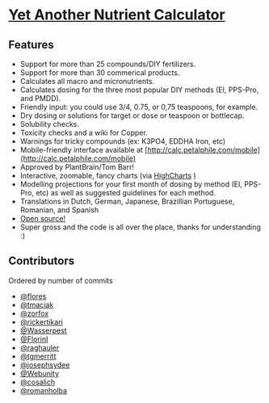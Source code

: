 # [Yet Another Nutrient Calculator](http://rota.la)

## Features

* Support for more than 25 compounds/DIY fertilizers.
* Support for more than 30 commerical products.
* Calculates all macro and micronutrients.
* Calculates dosing for the three most popular DIY methods (EI, PPS-Pro, and PMDD).
* Friendly input: you could use 3/4, 0.75, or 0,75 teaspoons, for example.
* Dry dosing or solutions for target or dose or teaspoon or bottlecap.
* Solubility checks.
* Toxicity checks and a wiki for Copper.
* Warnings for tricky compounds (ex: K3PO4, EDDHA Iron, etc)
* Mobile-friendly interface available at [http://calc.petalphile.com/mobile](http://calc.petalphile.com/mobile)
* Approved by PlantBrain/Tom Barr!
* Interactive, zoomable, fancy charts (via [HighCharts](http://highcharts.com/) )
* Modelling projections for your first month of dosing by method (EI, PPS-Pro, etc) as well as suggested guidelines for each method.
* Translations in Dutch, German, Japanese, Brazillian Portuguese, Romanian, and Spanish
* [Open source!](https://github.com/flores/yet-another-nutrient-calculator)
* Super gross and the code is all over the place, thanks for understanding :)

## Contributors
Ordered by number of commits

* [@flores](https://github.com/flores)
* [@tmaciak](https://github.com/tmaciak)
* [@zorfox](https://github.com/zorfox)
* [@rickertikari](https://github.com/rickertikari)
* [@Wasserpest](https://github.com/Wasserpest)
* [@FlorinI](https://github.com/FlorinI)
* [@raghauler](https://github.com/raghauler)
* [@tgmerritt](https://github.com/tgmerritt)
* [@josephsydee](https://github.com/josephsydee)
* [@Webunity](https://github.com/Webunity)
* [@cosalich](https://github.com/cosalich)
* [@romanholba](https://github.com/romanholba)

